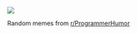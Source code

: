 ![](https://preview.redd.it/6jwhkxsj4bse1.png?width=640&crop=smart&auto=webp&s=52dc85c97ab7be4509c9b780dc0c8215ce269eab)

 Random memes from [r/ProgrammerHumor](https://www.reddit.com/r/ProgrammerHumor/)
